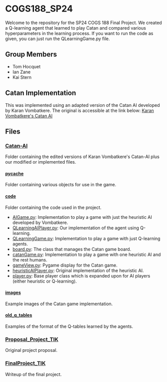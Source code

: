 # COGS188_SP24

Welcome to the repository for the SP24 COGS 188 Final Project. We created a Q-learning agent that learned to play Catan and compared various hyperparameters in the learning process. If you want to run the code as given, you can just run the QLearningGame.py file.

## Group Members
- Tom Hocquet
- Ian Zane
- Kai Stern

## Catan Implementation

This was implemented using an adapted version of the Catan AI developed by Karan Vombatkere. The original is accessible at the link below:
[Karan Vombatkere's Catan AI](https://github.com/kvombatkere/Catan-AI)

## Files

### [Catan-AI](https://github.com/kpstern/COGS188_SP24/tree/main/Catan-AI)
Folder containing the edited versions of Karan Vombatkere's Catan-AI plus our modified or implemented files.

#### [pycache](https://github.com/kpstern/COGS188_SP24/tree/main/Catan-AI/__pycache__)
Folder containing various objects for use in the game.

#### [code](https://github.com/kpstern/COGS188_SP24/tree/main/Catan-AI/code)
Folder containing the code used in the project.

- [AIGame.py](https://github.com/kpstern/COGS188_SP24/blob/main/Catan-AI/code/AIGame.py): Implementation to play a game with just the heuristic AI developed by Vombatkere.
- [QLearningAIPlayer.py](https://github.com/kpstern/COGS188_SP24/blob/main/Catan-AI/code/QLearningAIPlayer.py): Our implementation of the agent using Q-learning.
- [QLearningGame.py](https://github.com/kpstern/COGS188_SP24/blob/main/Catan-AI/code/QLearningGame.py): Implementation to play a game with just Q-learning agents.
- [board.py](https://github.com/kpstern/COGS188_SP24/blob/main/Catan-AI/code/board.py): The class that manages the Catan game board.
- [catanGame.py](https://github.com/kpstern/COGS188_SP24/blob/main/Catan-AI/code/catanGame.py): Implementation to play a game with one heuristic AI and the rest humans.
- [gameView.py](https://github.com/kpstern/COGS188_SP24/blob/main/Catan-AI/code/gameView.py): Pygame display for the Catan game.
- [heuristicAIPlayer.py](https://github.com/kpstern/COGS188_SP24/blob/main/Catan-AI/code/heuristicAIPlayer.py): Original implementation of the heuristic AI.
- [player.py](https://github.com/kpstern/COGS188_SP24/blob/main/Catan-AI/code/player.py): Base player class which is expanded upon for AI players (either heuristic or Q-learning).

#### [images](https://github.com/kpstern/COGS188_SP24/tree/main/Catan-AI/images)
Example images of the Catan game implementation.

#### [old_q_tables](https://github.com/kpstern/COGS188_SP24/tree/main/Catan-AI/old_q_tables)
Examples of the format of the Q-tables learned by the agents.

### [Proposal_Project_TIK](https://github.com/kpstern/COGS188_SP24/blob/main/Proposal_Project_TIK.pdf)
Original project proposal.

### [FinalProject_TIK](https://github.com/kpstern/COGS188_SP24/blob/main/FinalProject_TIK.pdf)
Writeup of the final project.
